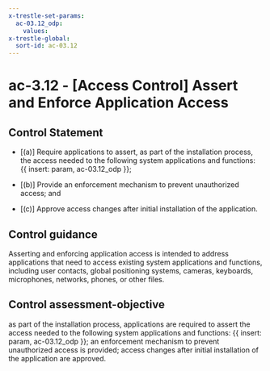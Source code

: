 ```yaml
---
x-trestle-set-params:
  ac-03.12_odp:
    values:
x-trestle-global:
  sort-id: ac-03.12
---
```


# ac-3.12 - \[Access Control\] Assert and Enforce Application Access

## Control Statement

- \[(a)\] Require applications to assert, as part of the installation process, the access needed to the following system applications and functions: {{ insert: param, ac-03.12_odp }};

- \[(b)\] Provide an enforcement mechanism to prevent unauthorized access; and

- \[(c)\] Approve access changes after initial installation of the application.

## Control guidance

Asserting and enforcing application access is intended to address applications that need to access existing system applications and functions, including user contacts, global positioning systems, cameras, keyboards, microphones, networks, phones, or other files.

## Control assessment-objective

as part of the installation process, applications are required to assert the access needed to the following system applications and functions: {{ insert: param, ac-03.12_odp }};
an enforcement mechanism to prevent unauthorized access is provided;
access changes after initial installation of the application are approved.
